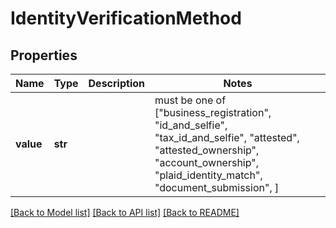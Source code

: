 # IdentityVerificationMethod


## Properties
Name | Type | Description | Notes
------------ | ------------- | ------------- | -------------
**value** | **str** |  |  must be one of ["business_registration", "id_and_selfie", "tax_id_and_selfie", "attested", "attested_ownership", "account_ownership", "plaid_identity_match", "document_submission", ]

[[Back to Model list]](../README.md#documentation-for-models) [[Back to API list]](../README.md#documentation-for-api-endpoints) [[Back to README]](../README.md)


